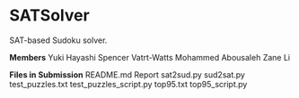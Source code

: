 # SATSolver
 SAT-based Sudoku solver.

**Members**
Yuki Hayashi 
Spencer Vatrt-Watts 
Mohammed Abousaleh
Zane Li 


**Files in Submission**
README.md
Report
sat2sud.py
sud2sat.py
test_puzzles.txt
test_puzzles_script.py
top95.txt
top95_script.py
